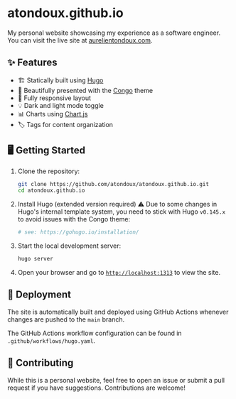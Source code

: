 # atondoux.github.io

My personal website showcasing my experience as a software engineer. You can visit the live site at [aurelientondoux.com](https://aurelientondoux.com).

## ✨ Features

- 🏗️ Statically built using [Hugo](https://gohugo.io/)
- 🌟 Beautifully presented with the [Congo](https://github.com/jpanther/congo) theme
- 📱 Fully responsive layout
- 💡 Dark and light mode toggle
- 📊 Charts using [Chart.js](https://www.chartjs.org/)
- 🏷 Tags for content organization

## 🖥️ Getting Started

1. Clone the repository:
   ```bash
   git clone https://github.com/atondoux/atondoux.github.io.git
   cd atondoux.github.io
   ```

2. Install Hugo (extended version required) ⚠️ Due to some changes in Hugo's internal template system, you need to stick with Hugo `v0.145.x`
   to avoid issues with the Congo theme:
   ```bash
   # see: https://gohugo.io/installation/
   ```

3. Start the local development server:
   ```bash
   hugo server
   ```

4. Open your browser and go to [`http://localhost:1313`](http://localhost:1313) to view the site.

## 🚀 Deployment

The site is automatically built and deployed using GitHub Actions whenever changes are pushed to the `main` branch.

The GitHub Actions workflow configuration can be found in `.github/workflows/hugo.yaml`.

## 🤝 Contributing

While this is a personal website, feel free to open an issue or submit a pull request if you have suggestions.
Contributions are welcome!
